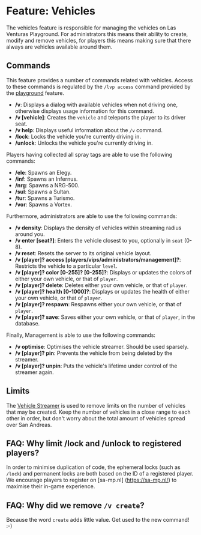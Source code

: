 # Feature: Vehicles
The vehicles feature is responsible for managing the vehicles on Las Venturas Playground. For
administrators this means their ability to create, modify and remove vehicles, for players this
means making sure that there always are vehicles available around them.

## Commands
This feature provides a number of commands related with vehicles. Access to these commands is
regulated by the `/lvp access` command provided by the [playground](../playground) feature.

  * **/v**: Displays a dialog with available vehicles when not driving one, otherwise displays
    usage information for this command.
  * **/v [vehicle]**: Creates the `vehicle` and teleports the player to its driver seat.
  * **/v help**: Displays useful information about the `/v` command.
  * **/lock**: Locks the vehicle you're currently driving in.
  * **/unlock**: Unlocks the vehicle you're currently driving in.

Players having collected all spray tags are able to use the following commands:

  * **/ele**: Spawns an Elegy.
  * **/inf**: Spawns an Infernus.
  * **/nrg**: Spawns a NRG-500.
  * **/sul**: Spawns a Sultan.
  * **/tur**: Spawns a Turismo.
  * **/vor**: Spawns a Vortex.

Furthermore, administrators are able to use the following commands:

  * **/v density**: Displays the density of vehicles within streaming radius around you.
  * **/v enter [seat?]**: Enters the vehicle closest to you, optionally in `seat` (0-8).
  * **/v reset**: Resets the server to its original vehicle layout.
  * **/v [player]? access [players/vips/administrators/management]?**: Restricts the vehicle to a
    particular `level`.
  * **/v [player]? color [0-255]? [0-255]?**: Displays or updates the colors of either your own vehicle, or
    that of `player`.
  * **/v [player]? delete**: Deletes either your own vehicle, or that of `player`.
  * **/v [player]? health [0-1000]?**: Displays or updates the health of either your own vehicle, or
    that of `player`.
  * **/v [player]? respawn**: Respawns either your own vehicle, or that of `player`.
  * **/v [player]? save**: Saves either your own vehicle, or that of `player`, in the database.

Finally, Management is able to use the following commands:

  * **/v optimise**: Optimises the vehicle streamer. Should be used sparsely.
  * **/v [player]? pin**: Prevents the vehicle from being deleted by the streamer.
  * **/v [player]? unpin**: Puts the vehicle's lifetime under control of the streamer again.


## Limits
The [Vehicle Streamer](../streamer/vehicle_streamer.js) is used to remove limits on the number of
vehicles that may be created. Keep the number of vehicles in a close range to each other in order,
but don't worry about the total amount of vehicles spread over San Andreas.


## FAQ: Why limit /lock and /unlock to registered players?
In order to minimise duplication of code, the ephemeral locks (such as `/lock`) and permanent locks
are both based on the ID of a registered player. We encourage players to register on [sa-mp.nl]
(https://sa-mp.nl/) to maximise their in-game experience.


## FAQ: Why did we remove `/v create`?
Because the word `create` adds little value. Get used to the new command! :-)
